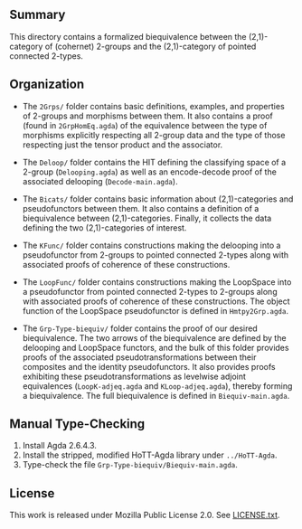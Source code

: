 ## Summary

This directory contains a formalized biequivalence between the
(2,1)-category of (cohernet) 2-groups and the (2,1)-category of
pointed connected 2-types.


## Organization

- The `2Grps/` folder contains basic definitions, examples, and
  properties of 2-groups and morphisms between them. It also
  contains a proof (found in `2GrpHomEq.agda`) of the equivalence
  between the type of morphisms explicitly respecting all 2-group
  data and the type of those respecting just the tensor product
  and the associator.

- The `Deloop/` folder contains the HIT defining the classifying
  space of a 2-group (`Delooping.agda`) as well as an encode-decode
  proof of the associated delooping (`Decode-main.agda`).

- The `Bicats/` folder contains basic information about (2,1)-categories
  and pseudofunctors between them. It also contains a definition of a
  biequivalence between (2,1)-categories. Finally, it collects the data
  defining the two (2,1)-categories of interest.

- The `KFunc/` folder contains constructions making the delooping into
  a pseudofunctor from 2-groups to pointed connected 2-types along with
  associated proofs of coherence of these constructions.

- The `LoopFunc/` folder contains constructions making the LoopSpace into
  a pseudofunctor from pointed connected 2-types to 2-groups along with
  associated proofs of coherence of these constructions. The object function
  of the LoopSpace pseudofunctor is defined in `Hmtpy2Grp.agda`.

- The `Grp-Type-biequiv/` folder contains the proof of our desired biequivalence.
  The two arrows of the biequivalence are defined by the delooping and LoopSpace
  functors, and the bulk of this folder provides proofs of the associated
  pseudotransformations between their composites and the identity pseudofunctors.
  It also provides proofs exhibiting these pseudotransformations as levelwise
  adjoint equivalences (`LoopK-adjeq.agda` and `KLoop-adjeq.agda`), thereby forming
  a biequivalence. The full biequivalence is defined in `Biequiv-main.agda`.

## Manual Type-Checking

1. Install Agda 2.6.4.3.
2. Install the stripped, modified HoTT-Agda library under `../HoTT-Agda`.
3. Type-check the file `Grp-Type-biequiv/Biequiv-main.agda`.

## License

This work is released under Mozilla Public License 2.0.
See [LICENSE.txt](LICENSE.txt).
